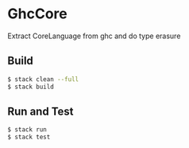 # GhcCore
Extract CoreLanguage from ghc and do type erasure


## Build

```bash
$ stack clean --full
$ stack build
```

## Run and Test

```bash
$ stack run
$ stack test 
```
